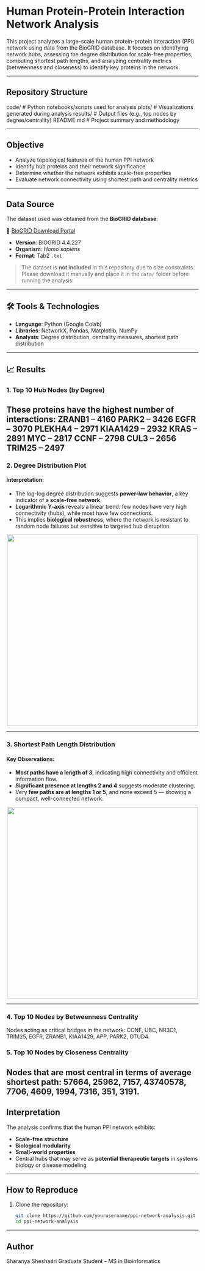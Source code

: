 # Human Protein-Protein Interaction Network Analysis

This project analyzes a large-scale human protein-protein interaction (PPI) network using data from the BioGRID database. It focuses on identifying network hubs, assessing the degree distribution for scale-free properties, computing shortest path lengths, and analyzing centrality metrics (betweenness and closeness) to identify key proteins in the network.

---
## Repository Structure
code/ # Python notebooks/scripts used for analysis
plots/ # Visualizations generated during analysis
results/ # Output files (e.g., top nodes by degree/centrality)
README.md # Project summary and methodology

---

## Objective

- Analyze topological features of the human PPI network
- Identify hub proteins and their network significance
- Determine whether the network exhibits scale-free properties
- Evaluate network connectivity using shortest path and centrality metrics

---

## Data Source

The dataset used was obtained from the **BioGRID database**:

🔗 [BioGRID Download Portal](https://downloads.thebiogrid.org/BioGRID/Release-Archive/)

- **Version**: BIOGRID 4.4.227
- **Organism**: *Homo sapiens*
- **Format**: Tab2 `.txt`

> The dataset is **not included** in this repository due to size constraints. Please download it manually and place it in the `data/` folder before running the analysis.
---

## 🛠️ Tools & Technologies

- **Language**: Python (Google Colab)
- **Libraries**: NetworkX, Pandas, Matplotlib, NumPy
- **Analysis**: Degree distribution, centrality measures, shortest path distribution
---

## 📈 Results

### 1. Top 10 Hub Nodes (by Degree)
These proteins have the highest number of interactions:
ZRANB1 – 4160
PARK2 – 3426
EGFR – 3070
PLEKHA4 – 2971
KIAA1429 – 2932
KRAS – 2891
MYC – 2817
CCNF – 2798
CUL3 – 2656
TRIM25 – 2497
---

### 2. Degree Distribution Plot

#### Interpretation:
- The log-log degree distribution suggests **power-law behavior**, a key indicator of a **scale-free network**.
- **Logarithmic Y-axis** reveals a linear trend: few nodes have very high connectivity (hubs), while most have few connections.
- This implies **biological robustness**, where the network is resistant to random node failures but sensitive to targeted hub disruption.

<p align="center">
  <img src="plots/degree_distribution.png" width="500">
</p>

---

### 3. Shortest Path Length Distribution

#### Key Observations:
- **Most paths have a length of 3**, indicating high connectivity and efficient information flow.
- **Significant presence at lengths 2 and 4** suggests moderate clustering.
- Very **few paths are at lengths 1 or 5**, and none exceed 5 — showing a compact, well-connected network.

<p align="center">
  <img src="plots/shortest_path_distribution.png" width="500">
</p>

---

### 4. Top 10 Nodes by Betweenness Centrality
Nodes acting as critical bridges in the network: CCNF, UBC, NR3C1, TRIM25, EGFR, ZRANB1, KIAA1429, APP, PARK2, OTUD4. 

### 5. Top 10 Nodes by Closeness Centrality
Nodes that are most central in terms of average shortest path: 57664, 25962, 7157, 43740578, 7706, 4609, 1994, 7316, 351, 3191.
---

## Interpretation
The analysis confirms that the human PPI network exhibits:
- **Scale-free structure**
- **Biological modularity**
- **Small-world properties**
- Central hubs that may serve as **potential therapeutic targets** in systems biology or disease modeling
---

##  How to Reproduce
1. Clone the repository:
   ```bash
   git clone https://github.com/yourusername/ppi-network-analysis.git
   cd ppi-network-analysis
---
## Author
Sharanya Sheshadri
Graduate Student – MS in Bioinformatics


